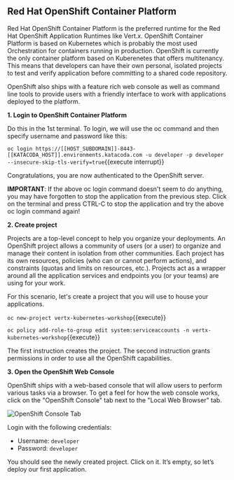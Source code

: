 ## Red Hat OpenShift Container Platform

Red Hat OpenShift Container Platform is the preferred runtime for the Red Hat OpenShift Application Runtimes like Vert.x. OpenShift Container Platform is based on Kubernetes which is probably the most used Orchestration for containers running in production. OpenShift is currently the only container platform based on Kuberenetes that offers multitenancy. This means that developers can have their own personal, isolated projects to test and verify application before committing to a shared code repository.

OpenShift also ships with a feature rich web console as well as command line tools to provide users with a friendly interface to work with applications deployed to the platform.

**1. Login to OpenShift Container Platform**

Do this in the 1st terminal. To login, we will use the oc command and then specify username and password like this:

`oc login https://[[HOST_SUBDOMAIN]]-8443-[[KATACODA_HOST]].environments.katacoda.com -u developer -p developer --insecure-skip-tls-verify=true`{{execute interrupt}}

Congratulations, you are now authenticated to the OpenShift server.

**IMPORTANT**: If the above oc login command doesn't seem to do anything, you may have forgotten to stop the application from the previous step. Click on the terminal and press CTRL-C to stop the application and try the above oc login command again!

**2. Create project**

Projects are a top-level concept to help you organize your deployments. An OpenShift project allows a community of users (or a user) to organize and manage their content in isolation from other communities. Each project has its own resources, policies (who can or cannot perform actions), and constraints (quotas and limits on resources, etc.). Projects act as a wrapper around all the application services and endpoints you (or your teams) are using for your work.

For this scenario, let's create a project that you will use to house your applications.

`oc new-project vertx-kubernetes-workshop`{{execute}}

`oc policy add-role-to-group edit system:serviceaccounts -n vertx-kubernetes-workshop`{{execute}}

The first instruction creates the project. The second instruction grants permissions in order to use all the OpenShift capabilities.

**3. Open the OpenShift Web Console**

OpenShift ships with a web-based console that will allow users to perform various tasks via a browser. To get a feel for how the web console works, click on the "OpenShift Console" tab next to the "Local Web Browser" tab.

![OpenShift Console Tab](/openshift/assets/middleware/rhoar-getting-started-vertx/openshift-console-tab.png)

Login with the following credentials:

* Username: `developer`
* Password: `developer`
  
You should see the newly created project. Click on it. It’s empty, so let’s deploy our first application.
